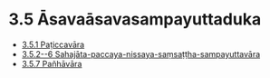 

# 3.5 Āsavaāsavasampayuttaduka

* [3.5.1 Paṭiccavāra](3.5/3.5.1.md)
* [3.5.2--6 Sahajāta-paccaya-nissaya-saṃsaṭṭha-sampayuttavāra](3.5/3.5.2--6.md)
* [3.5.7 Pañhāvāra](3.5/3.5.7.md)



